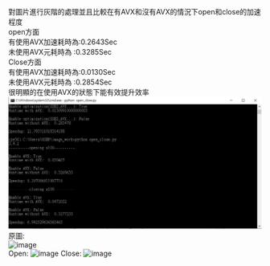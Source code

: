 對圖片進行灰階的處理並且比較在有AVX和沒有AVX的情況下open和close的加速程度  
open方面  
有使用AVX加速耗時為:0.2643Sec  
未使用AVX元耗時為  :0.3285Sec  
Close方面  
有使用AVX加速耗時為:0.0130Sec  
未使用AVX元耗時為  :0.2854Sec  
很明顯的在使用AVX的狀態下能有效提升效率  
![image](https://github.com/stormteeth/Embedded-Systems/blob/HomeWork1/HomeWork1/open_close.png)  
原圖:  
![image]()  
Open:
![image]()
Close:
![image]()
